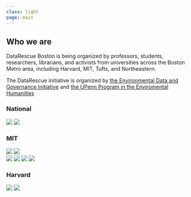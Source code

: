 ```yaml
---
class: light
page: main
---
```


<h2>Who we are</h2>

<p>DataRescue Boston is being organized by professors, students, researchers, librarians, and activists from universities across the Boston Metro area, including Harvard, MIT, Tufts, and Northeastern.</p>

<p>The DataRescue initiative is organized by <a href="https://envirodatagov.org">the Environmental Data and Governance Initiative</a> and <a href="https://www.ppehlab.org">the UPenn Program in the Enviromental Humanities</a> </p>

<h3>National</h3>
<div class="sponsors">
<a href="https://envirodatagov.org"><img src="{{ "/assets/EDGI-logo.png" | relative_url }}" /></a>
<a href="https://ppehlab.org"><img src="{{ "/assets/datarefuge-logo.png" | relative_url }}" /></a>
</div>

<h3>MIT</h3>
<div class="sponsors">
<a href="http://acses.mit.edu" ><img src="{{ "/assets/ACSES-logo.png" | relative_url }}" /></a>
<a href="http://libraries.mit.edu"><img src="{{ "/assets/mit-libraries-logo.png" | relative_url }}" /></a>
</div>
<div class="sponsors">
<a href="https://environmentalsolutions.mit.edu/" class="extra-wide"><img src="{{ "/assets/ESI-logo.png" | relative_url }}" /></a>
<a href="http://cce.mit.edu" class="extra-wide"><img src="{{ "/assets/cce-logo.png" | relative_url }}" /></a>
<a href="http://cee.mit.edu" class="extra-wide"><img src="{{"/assets/cee-logo-color.png" | relative_url }}" /></a>
<a href="http://gsc.mit.edu" class="extra-wide"><img src="{{ "/assets/GSC-logo-header-bw.png" | relative_url }}" /></a>
</div>

<h3>Harvard</h3>
<div class="sponsors">
<a href="http://library.harvard.edu"><img src="{{ "/assets/harvard-library-logo.jpg" | relative_url }}" /></a>
<a href="http://iq.harvard.edu"><img src="{{ "/assets/iqss-logo.png" | relative_url }}" /></a>
</div>
